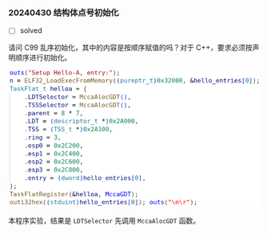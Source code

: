 
### 20240430 结构体点号初始化

- [ ] solved

请问 C99 乱序初始化，其中的内容是按顺序赋值的吗？对于 C++，要求必须按声明顺序进行初始化。

![img|600](../_pic/Pasted%20image%2020240430162251.png)

本程序实验，结果是 `LDTSelector` 先调用 `MccaAlocGDT` 函数。
